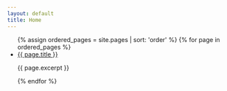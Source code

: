 ```yaml
---
layout: default
title: Home
---
```


<ul>
  {% assign ordered_pages = site.pages | sort: 'order' %}
  {% for page in ordered_pages %}
    <li>
      <a href="{{ site.baseurl }}{{ page.url }}">{{ page.title }}</a>
      <p>{{ page.excerpt }}</p>
    </li>
  {% endfor %}
</ul>
